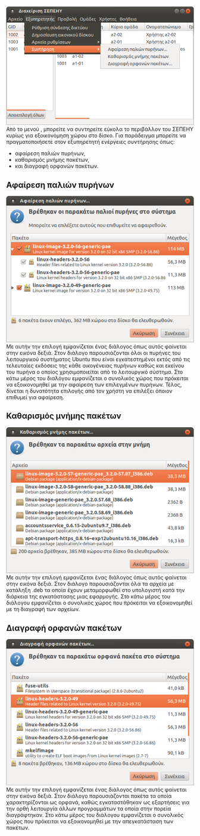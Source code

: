 [*![](12.04.09_sch-scripts_maintenance_menu.png)*](12.04.09_sch-scripts_maintenance_menu.png) Από
το μενού , μπορείτε να συντηρείτε εύκολα το περιβάλλον του ΣΕΠΕΗΥ κυρίως
για εξοικονόμηση χώρου στο δίσκο. Για παράδειγμα μπορείτε να
πραγματοποιήσετε στον εξυπηρετητή ενέργειες συντήρησης όπως:

  - αφαίρεση παλιών πυρήνων,
  - καθαρισμός μνήμης πακέτων,
  - και διαγραφή ορφανών πακέτων.




## Αφαίρεση παλιών πυρήνων

[*![](12.04.09_sch-scripts_show_purge_kernels.png)*](12.04.09_sch-scripts_show_purge_kernels.png)
Με αυτήν την επιλογή εμφανίζεται ένας διάλογος όπως αυτός φαίνεται
στην εικόνα δεξιά. Στον διάλογο παρουσιάζονται όλοι οι πυρήνες του
λειτουργικού συστήματος Ubuntu που είναι εγκατεστημένοι εκτός από τις
τελευταίες εκδόσεις της κάθε οικογένειας πυρήνων καθώς και εκείνου του
πυρήνα ο οποίος χρησιμοποιείται από το λειτουργικό σύστημα. Στο κάτω
μέρος του διαλόγου εμφανίζεται ο συνολικός χώρος που πρόκειται να
εξοικονομηθεί με την αφαίρεση των επιλεγμένων πυρήνων. Τέλος,
δίνεται η δυνατότητα επιλογής από τον χρήστη να επιλέξει όποιον
επιθυμεί για αφαίρεση.






## Καθαρισμός μνήμης πακέτων

[*![](12.04.09_sch-scripts_show_clear_cache.png)*](12.04.09_sch-scripts_show_clear_cache.png) Με
αυτήν την επιλογή εμφανίζεται ένας διάλογος όπως αυτός φαίνεται στην
εικόνα δεξιά. Στον διάλογο παρουσιάζονται όλα τα αρχεία με κατάληξη
.deb τα οποία έχουν μεταμορφωθεί στο υπολογιστή κατά την διάρκεια της
εγκατάστασης μιας εφαρμογής. Στο κάτω μέρος του διάλογου εμφανίζεται
ο συνολικός χώρος που πρόκειται να εξοικονομηθεί με τη διαγραφή των
αρχείων.











## Διαγραφή ορφανών πακέτων

[*![](12.04.09_sch-scripts_show_purge_orphans.png)*](12.04.09_sch-scripts_show_purge_orphans.png)
Με αυτήν την επιλογή εμφανίζεται ένας διάλογος όπως αυτός φαίνεται
στην εικόνα δεξιά. Στον διάλογο παρουσιάζονται πακέτα τα οποία
χαρακτηρίζονται ως ορφανά, καθώς εγκαταστάθηκαν ως εξαρτήσεις για
την ορθή λειτουργία άλλων προγραμμάτων τα οποία στην πορεία
διαγράφτηκαν. Στο κάτω μέρος του διάλογου εμφανίζεται ο
συνολικός χώρος που πρόκειται να εξοικονομηθεί με την απεγκατάσταση
των πακέτων.
